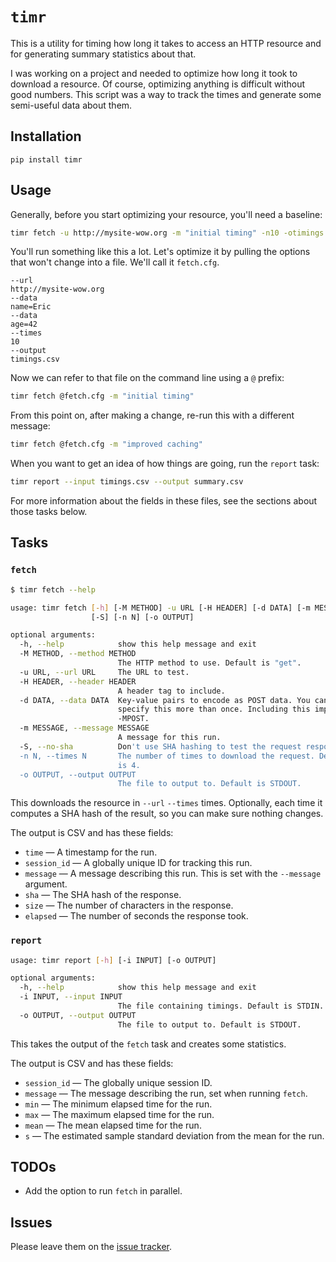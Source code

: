 
# `timr`

This is a utility for timing how long it takes to access an HTTP resource and
for generating summary statistics about that.

I was working on a project and needed to optimize how long it took to download
a resource. Of course, optimizing anything is difficult without good numbers.
This script was a way to track the times and generate some semi-useful data
about them.

## Installation

    pip install timr

## Usage

Generally, before you start optimizing your resource, you'll need a baseline:

```bash
timr fetch -u http://mysite-wow.org -m "initial timing" -n10 -otimings.csv
```

You'll run something like this a lot. Let's optimize it by pulling the options
that won't change into a file. We'll call it `fetch.cfg`.

    --url
    http://mysite-wow.org
    --data
    name=Eric
    --data
    age=42
    --times
    10
    --output
    timings.csv

Now we can refer to that file on the command line using a `@` prefix:

```bash
timr fetch @fetch.cfg -m "initial timing"
```

From this point on, after making a change, re-run this with a different
message:

```bash
timr fetch @fetch.cfg -m "improved caching"
```

When you want to get an idea of how things are going, run the `report` task:

```bash
timr report --input timings.csv --output summary.csv
```

For more information about the fields in these files, see the sections about
those tasks below.

## Tasks

### `fetch`

```bash
$ timr fetch --help

usage: timr fetch [-h] [-M METHOD] -u URL [-H HEADER] [-d DATA] [-m MESSAGE]
                  [-S] [-n N] [-o OUTPUT]

optional arguments:
  -h, --help            show this help message and exit
  -M METHOD, --method METHOD
                        The HTTP method to use. Default is "get".
  -u URL, --url URL     The URL to test.
  -H HEADER, --header HEADER
                        A header tag to include.
  -d DATA, --data DATA  Key-value pairs to encode as POST data. You can
                        specify this more than once. Including this implies
                        -MPOST.
  -m MESSAGE, --message MESSAGE
                        A message for this run.
  -S, --no-sha          Don't use SHA hashing to test the request response.
  -n N, --times N       The number of times to download the request. Default
                        is 4.
  -o OUTPUT, --output OUTPUT
                        The file to output to. Default is STDOUT.
```

This downloads the resource in `--url` `--times` times. Optionally, each time
it computes a SHA hash of the result, so you can make sure nothing changes.

The output is CSV and has these fields:

* `time` — A timestamp for the run.
* `session_id` — A globally unique ID for tracking this run.
* `message` — A message describing this run. This is set with the `--message`
  argument.
* `sha` — The SHA hash of the response.
* `size` — The number of characters in the response.
* `elapsed` — The number of seconds the response took.

### `report`

```bash
usage: timr report [-h] [-i INPUT] [-o OUTPUT]

optional arguments:
  -h, --help            show this help message and exit
  -i INPUT, --input INPUT
                        The file containing timings. Default is STDIN.
  -o OUTPUT, --output OUTPUT
                        The file to output to. Default is STDOUT.
```

This takes the output of the `fetch` task and creates some statistics.

The output is CSV and has these fields:

* `session_id` — The globally unique session ID.
* `message` — The message describing the run, set when running `fetch`.
* `min` — The minimum elapsed time for the run.
* `max` — The maximum elapsed time for the run.
* `mean` — The mean elapsed time for the run.
* `s` — The estimated sample standard deviation from the mean for the run.

## TODOs

* Add the option to run `fetch` in parallel.

## Issues

Please leave them on the [issue tracker](https://github.com/erochest/timr).

